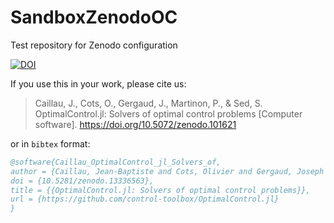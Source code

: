 # SandboxZenodoOC

Test repository for Zenodo configuration

[![DOI](https://sandbox.zenodo.org/badge/844190082.svg)](https://sandbox.zenodo.org/doi/10.5072/zenodo.101372)

If you use this in your work, please cite us:

> Caillau, J., Cots, O., Gergaud, J., Martinon, P., & Sed, S. OptimalControl.jl: Solvers of optimal control problems [Computer software]. https://doi.org/10.5072/zenodo.101621

or in `bibtex` format:

```bibtex
@software{Caillau_OptimalControl_jl_Solvers_of,
author = {Caillau, Jean-Baptiste and Cots, Olivier and Gergaud, Joseph and Martinon, Pierre and Sed, Sophia},
doi = {10.5281/zenodo.13336563},
title = {{OptimalControl.jl: Solvers of optimal control problems}},
url = {https://github.com/control-toolbox/OptimalControl.jl}
}
```
